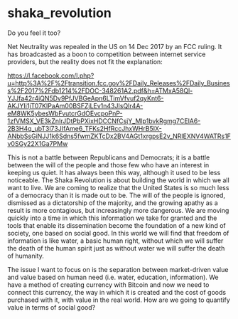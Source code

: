 # shaka_revolution
Do you feel it too?

Net Neutrality was repealed in the US on 14 Dec 2017 by an FCC ruling. It has broadcasted as a boon to competition between internet service providers, but the reality does not fit the explanation:

https://l.facebook.com/l.php?u=http%3A%2F%2Ftransition.fcc.gov%2FDaily_Releases%2FDaily_Business%2F2017%2Fdb1214%2FDOC-348261A2.pdf&h=ATMxA58Ql-YJJfa42r4iQN5Dv9PfJVBGeApn6LTimVfvuf2qyKnt6-AKJYIi1jT07KlPaAm00BSFZjLEv1n43JIsQIr4A-eM8WK5ybesWbFvutcrGdOEvcpoPnP-1zfVMSX_VE3kZnIrJDtPbPXixHDCCNfCsjY_Mlp1bvkRgmg7CElA6-2B3H4q_ubT3l73JIfAme6_TFKs2HfRccJhxWHrB5IX-ANbbSsGiNJJ1k6Sdns5fwmZKTcDx2BV4AGt1xrgpsE2v_NRlEXNV4WATRs1Fv0SGy22X1Ga7PMw

This is not a battle between Republicans and Democrats; it is a battle between the will of the people and those few who have an interest in keeping us quiet. It has always been this way, although it used to be less noticeable. The Shaka Revolution is about building the world in which we all want to live. We are coming to realize that the United States is so much less of a democracy than it is made out to be. The will of the people is ignored, dismissed as a dictatorship of the majority, and the growing apathy as a result is more contagious, but increasingly more dangerous. We are moving quickly into a time in which this information we take for granted and the tools that enable its dissemination become the foundation of a new kind of society, one based on social good. In this world we will find that freedom of information is like water, a basic human right, without which we will suffer the death of the human spirit just as without water we will suffer the death of humanity.

The issue I want to focus on is the separation between market-driven value and value based on human need (i.e. water, education, information). We have a method of creating currency with Bitcoin and now we need to connect this currency, the way in which it is created and the cost of goods purchased with it, with value in the real world. How are we going to quantify value in terms of social good?
